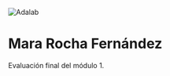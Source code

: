 ![Adalab](https://beta.adalab.es/resources/images/adalab-logo-155x61-bg-white.png)

# Mara Rocha Fernández

Evaluación final del módulo 1.